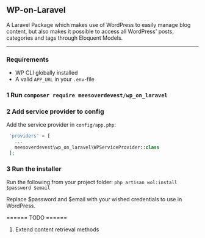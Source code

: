 
## WP-on-Laravel

A Laravel Package which makes use of WordPress to easily manage blog content, but also makes it possible to access all WordPress' posts, categories and tags through Eloquent Models.
____

### Requirements
- WP CLI globally installed
- A valid ```APP_URL``` in your ```.env```-file

### 1 Run ```composer require meesoverdevest/wp_on_laravel```

### 2 Add service provider to config
Add the service provider in ```config/app.php```:
```php
 'providers' = [
   ...
   meesoverdevest\wp_on_laravel\WPServiceProvider::class
 ];
```
### 3 Run the installer
Run the following from your project folder:
```php artisan wol:install $password $email```

Replace $password and $email with your wished credentials to use in WordPress.

====== TODO ======
1. Extend content retrieval methods
